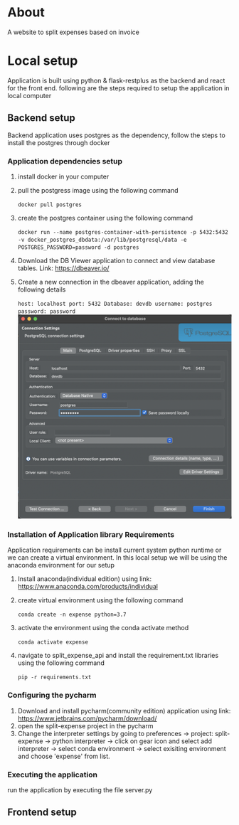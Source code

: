 # About

A website to split expenses based on invoice

# Local setup

Application is built using python & flask-restplus as the backend and react for the front end. following are the steps required to setup the application in local computer

## Backend setup

Backend application uses postgres as the dependency, follow the steps to install the postgres through docker

### Application dependencies setup

1. install docker in your computer
2. pull the postgress image using the following command

   `docker pull postgres`

3. create the postgres container using the following command

   `docker run --name postgres-container-with-persistence -p 5432:5432 -v docker_postgres_dbdata:/var/lib/postgresql/data -e POSTGRES_PASSWORD=password -d postgres`

4. Download the DB Viewer application to connect and view database tables. Link: https://dbeaver.io/
5. Create a new connection in the dbeaver application, adding the following details

   `host: localhost port: 5432 Database: devdb username: postgres password: password`
   ![Dbeaver Database connectionn](./documentation/pictures/db_connection.png "Dbeaver Database connection")

### Installation of Application library Requirements

Application requirements can be install current system python runtime or we can create a virtual environment. In this local setup we will be using the anaconda environment for our setup

1. Install anaconda(individual edition) using link: https://www.anaconda.com/products/individual
2. create virtual environment using the following command

   `conda create -n expense python=3.7`

3. activate the environment using the conda activate method

   `conda activate expense`

4. navigate to split_expense_api and install the requirement.txt libraries using the following command

   `pip -r requirements.txt`

### Configuring the pycharm

1. Download and install pycharm(community edition) application using link: https://www.jetbrains.com/pycharm/download/
2. open the split-expense project in the pycharm
3. Change the interpreter settings by going to preferences -> project: split-expense -> python interpreter -> click on gear icon and select add interpreter -> select conda environment -> select exisiting environment and choose 'expense' from list.

### Executing the application

run the application by executing the file server.py

## Frontend setup
